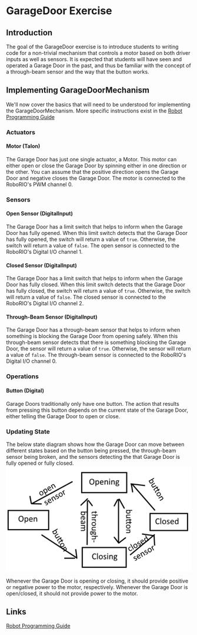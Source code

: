 # GarageDoor Exercise

## Introduction
The goal of the GarageDoor exercise is to introduce students to writing code for a non-trivial mechanism that controls a motor based on both driver inputs as well as sensors.  It is expected that students will have seen and operated a Garage Door in the past, and thus be familiar with the concept of a through-beam sensor and the way that the button works.

## Implementing GarageDoorMechanism
We'll now cover the basics that will need to be understood for implementing the GarageDoorMechanism.  More specific instructions exist in the [Robot Programming Guide](#/Robot%20Programming%20Guide.md)

### Actuators
#### Motor (Talon)
The Garage Door has just one single actuator, a Motor.  This motor can either open or close the Garage Door by spinning either in one direction or the other.  You can assume that the positive direction opens the Garage Door and negative closes the Garage Door.  The motor is connected to the RoboRIO's PWM channel 0.

### Sensors
#### Open Sensor (DigitalInput)
The Garage Door has a limit switch that helps to inform when the Garage Door has fully opened.  When this limit switch detects that the Garage Door has fully opened, the switch will return a value of ```true```.  Otherwise, the switch will return a value of ```false```.  The open sensor is connected to the RoboRIO's Digital I/O channel 1.

#### Closed Sensor (DigitalInput)
The Garage Door has a limit switch that helps to inform when the Garage Door has fully closed.  When this limit switch detects that the Garage Door has fully closed, the switch will return a value of ```true```.  Otherwise, the switch will return a value of ```false```.  The closed sensor is connected to the RoboRIO's Digital I/O channel 2.

#### Through-Beam Sensor (DigitalInput)
The Garage Door has a through-beam sensor that helps to inform when something is blocking the Garage Door from opening safely.  When this through-beam sensor detects that there is something blocking the Garage Door, the sensor will return a value of ```true```.  Otherwise, the sensor will return a value of ```false```.  The through-beam sensor is connected to the RoboRIO's Digital I/O channel 0.

### Operations
#### Button (Digital)
Garage Doors traditionally only have one button.  The action that results from pressing this button depends on the current state of the Garage Door, either telling the Garage Door to open or close.

### Updating State
The below state diagram shows how the Garage Door can move between different states based on the button being pressed, the through-beam sensor being broken, and the sensors detecting the that Garage Door is fully opened or fully closed.
![Garage Door State diagram](/GarageDoorStateDiagram.png)

Whenever the Garage Door is opening or closing, it should provide positive or negative power to the motor, respectively.  Whenever the Garage Door is open/closed, it should not provide power to the motor.

## Links
[Robot Programming Guide](/Robot%20Programming%20Guide.md)
